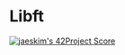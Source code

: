 # Libft
[![jaeskim's 42Project Score](https://badge42.herokuapp.com/api/project/hmeriann/libft)](https://github.com/JaeSeoKim/badge42)
